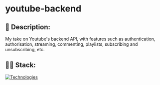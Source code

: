 # youtube-backend

## 📃 Description:
My take on Youtube's backend API, with features such as authentication, authorisation, streaming, commenting, playlists, subscribing and unsubscribing, etc.

## 👩‍💻 Stack:
[![Technologies](https://skillicons.dev/icons?i=js,nodejs,expressjs,mongodb&theme=dark)](https://skillicons.dev)
